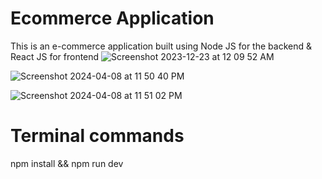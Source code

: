 # Ecommerce Application
This is an e-commerce application built using Node JS for the backend & React JS for frontend
![Screenshot 2023-12-23 at 12 09 52 AM](https://github.com/ashish-augustine/finish/assets/2153396/b77e4dd5-f300-407a-a2cd-dd7e677fbc40)

![Screenshot 2024-04-08 at 11 50 40 PM](https://github.com/ashish-augustine/iStore-react/assets/2153396/27f4374e-b5fc-4262-8316-c3940bbc6cde)


![Screenshot 2024-04-08 at 11 51 02 PM](https://github.com/ashish-augustine/iStore-react/assets/2153396/e9e9f05e-2239-4215-80e0-28aed88b68a3)


# Terminal commands
npm install && npm run dev
 
